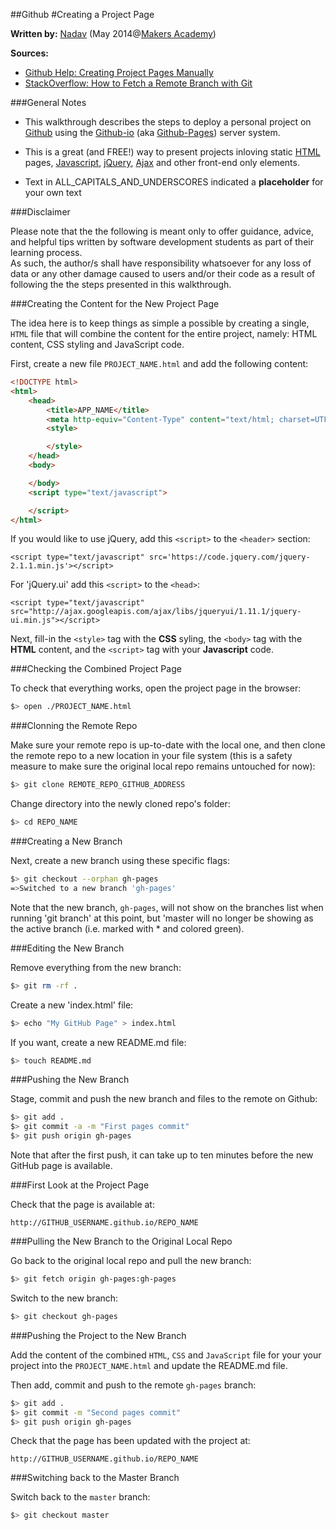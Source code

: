 ##Github
#Creating a Project Page

__Written by:__ [Nadav](https://github.com/nadavmatalon)
(May 2014@[Makers Academy](http://www.makersacademy.com/))


__Sources:__

* [Github Help: Creating Project Pages Manually](https://help.github.com/articles/creating-project-pages-manually)
* [StackOverflow: How to Fetch a Remote Branch with Git](http://stackoverflow.com/questions/9537392/git-fetch-remote-branch)


###General Notes

* This walkthrough describes the steps to deploy a personal project on [Github]()
using the [Github-io]() (aka [Github-Pages]()) server system.

* This is a great (and FREE!) way to present projects inloving static [HTML]() pages,
  [Javascript](), [jQuery](), [Ajax]() and other front-end only elements.
 
* Text in ALL_CAPITALS_AND_UNDERSCORES indicated a __placeholder__ for your own text 


###Disclaimer

Please note that the the following is meant only to offer guidance, advice, and helpful 
tips written by software development students as part of their learning process.  
As such, the author/s shall have responsibility whatsoever for any loss of data 
or any other damage caused to users and/or their code as a result of following the 
the steps presented in this walkthrough.


###Creating the Content for the New Project Page

The idea here is to keep things as simple a possible by creating a single, `HTML` file 
that will combine the content for the entire project, namely: HTML content, 
CSS styling and JavaScript code.

First, create a new file `PROJECT_NAME.html` and add the following content:

```html
<!DOCTYPE html>
<html>
	<head>
	    <title>APP_NAME</title>
        <meta http-equiv="Content-Type" content="text/html; charset=UTF-8">
		<style>

		</style>
	</head>
	<body>

	</body>
	<script type="text/javascript">

	</script>
</html>
```


If you would like to use jQuery, add this `<script>` to the `<header>` section:

```
<script type="text/javascript" src='https://code.jquery.com/jquery-2.1.1.min.js'></script>
```


For 'jQuery.ui' add this `<script>` to the `<head>`:

```
<script type="text/javascript" src="http://ajax.googleapis.com/ajax/libs/jqueryui/1.11.1/jquery-ui.min.js"></script>
```


Next, fill-in the `<style>` tag with the __CSS__ syling, the `<body>` tag with the 
__HTML__ content, and the `<script>` tag with your __Javascript__ code. 


###Checking the Combined Project Page

To check that everything works, open the project page in the browser:

```bash
$> open ./PROJECT_NAME.html
```


###Clonning the Remote Repo

Make sure your remote repo is up-to-date with the local one, and then clone the remote repo 
to a new location in your file system (this is a safety measure to make sure the original 
local repo remains untouched for now):

```bash
$> git clone REMOTE_REPO_GITHUB_ADDRESS
```


Change directory into the newly cloned repo's folder:

```bash
$> cd REPO_NAME
```


###Creating a New Branch

Next, create a new branch using these specific flags:

```bash
$> git checkout --orphan gh-pages
=>Switched to a new branch 'gh-pages'
```

Note that the new branch, `gh-pages`, will not show on the branches list when 
running 'git branch' at this point, but 'master will no longer be showing as 
the active branch (i.e. marked with * and colored green).


###Editing the New Branch

Remove everything from the new branch:

```bash
$> git rm -rf .
```


Create a new 'index.html' file:

```bash
$> echo "My GitHub Page" > index.html
```


If you want, create a new README.md file:

```bash
$> touch README.md
```


###Pushing the New Branch

Stage, commit and push the new branch and files to the remote on Github:

```bash
$> git add .
$> git commit -a -m "First pages commit"
$> git push origin gh-pages
```


Note that after the first push, it can take up to ten minutes before the new GitHub page 
is available.


###First Look at the Project Page

Check that the page is available at:

```
http://GITHUB_USERNAME.github.io/REPO_NAME
```


###Pulling the New Branch to the Original Local Repo

Go back to the original local repo and pull the new branch:

```bash
$> git fetch origin gh-pages:gh-pages
```


Switch to the new branch:

```bash
$> git checkout gh-pages
```


###Pushing the Project to the New Branch


Add the content of the combined `HTML`, `CSS` and `JavaScript` file for your your 
project into the `PROJECT_NAME.html` and update the README.md file.

Then add, commit and push to the remote `gh-pages` branch:

```bash
$> git add .
$> git commit -m "Second pages commit"
$> git push origin gh-pages
```

Check that the page has been updated with the project at:

```
http://GITHUB_USERNAME.github.io/REPO_NAME
```


###Switching back to the Master Branch

Switch back to the `master` branch:

```bash
$> git checkout master
```

